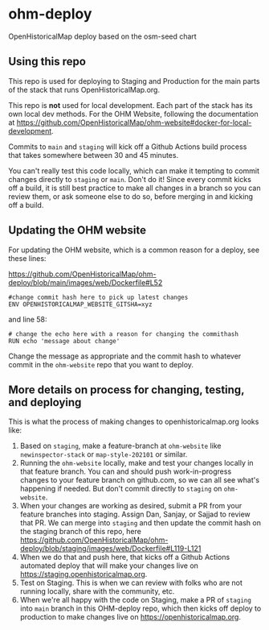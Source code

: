 # ohm-deploy
OpenHistoricalMap deploy based on the osm-seed chart

## Using this repo

This repo is used for deploying to Staging and Production for the main parts of the stack that runs OpenHistoricalMap.org. 

This repo is **not** used for local development. Each part of the stack has its own local dev methods. For the OHM Website, following the documentation at https://github.com/OpenHistoricalMap/ohm-website#docker-for-local-development.

Commits to `main` and `staging` will kick off a Github Actions build process that takes somewhere between 30 and 45 minutes.

You can't really test this code locally, which can make it tempting to commit changes directly to `staging` or `main`. Don't do it! Since every commit kicks off a build, it is still best practice to make all changes in a branch so you can review them, or ask someone else to do so, before merging in and kicking off a build.

## Updating the OHM website

For updating the OHM website, which is a common reason for a deploy, see these lines:

https://github.com/OpenHistoricalMap/ohm-deploy/blob/main/images/web/Dockerfile#L52

```
#change commit hash here to pick up latest changes
ENV OPENHISTORICALMAP_WEBSITE_GITSHA=xyz
```
and line 58:
```
# change the echo here with a reason for changing the commithash
RUN echo 'message about change'
```
Change the message as appropriate and the commit hash to whatever commit in the `ohm-website` repo that you want to deploy.

## More details on process for changing, testing, and deploying

This is what the process of making changes to openhistoricalmap.org looks like:

1. Based on `staging`, make a feature-branch at `ohm-website` like `newinspector-stack` or `map-style-202101` or similar. 
2. Running the `ohm-website` locally, make and test your changes locally in that feature branch. You can and should push work-in-progress changes to your feature branch on github.com, so we can all see what's happening if needed. But don't commit directly to `staging` on `ohm-website`.
3. When your changes are working as desired, submit a PR from your feature branches into staging. Assign Dan, Sanjay, or Sajjad to review that PR. We can merge into `staging` and then update the commit hash on the staging branch of this repo, here https://github.com/OpenHistoricalMap/ohm-deploy/blob/staging/images/web/Dockerfile#L119-L121
4. When we do that and push here, that kicks off a Github Actions automated deploy that will make your changes live on https://staging.openhistoricalmap.org.
5. Test on Staging. This is when we can review with folks who are not running locally, share with the community, etc.
6. When we're all happy with the code on Staging, make a PR of `staging` into `main` branch in this OHM-deploy repo, which then kicks off deploy to production to make changes live on https://openhistoricalmap.org.
